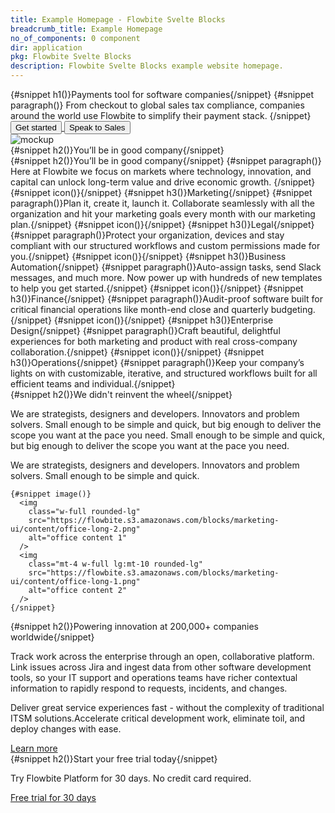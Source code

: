```yaml
---
title: Example Homepage - Flowbite Svelte Blocks
breadcrumb_title: Example Homepage
no_of_components: 0 component
dir: application
pkg: Flowbite Svelte Blocks
description: Flowbite Svelte Blocks example website homepage.
---
```


<script>
  import {
    Section,
    HeroHeader,
    FeatureDefault,
    FeatureItem,
    ContentWithImage,
    Content,
    Cta
  } from 'flowbite-svelte-blocks';
  import {
    Button
  } from 'flowbite-svelte';
  import { ArrowRightOutline, ChartPieSolid, LandmarkSolid, BriefcaseSolid, DollarOutline, RocketSolid, CogOutline, ChevronRightOutline } from 'flowbite-svelte-icons';
  
  import {
    Airbnb,
    Google,
    Mailchimp,
    Mashable,
    Microsoft,
    Spotify,
  } from '../utils';
</script>

<Section name="heroVisual">
  <div class="mr-auto place-self-center lg:col-span-7">
    <HeroHeader
      h1Class="max-w-2xl mb-4 text-4xl font-extrabold tracking-tight leading-none md:text-5xl xl:text-6xl dark:text-white"
      pClass="max-w-2xl mb-6 font-light text-gray-500 lg:mb-8 md:text-lg lg:text-xl dark:text-gray-400"
    >
      {#snippet h1()}Payments tool for software companies{/snippet}
      {#snippet paragraph()}
        From checkout to global sales tax compliance, companies around the world use Flowbite to
        simplify their payment stack.
      {/snippet}
      <a href="/"
        ><Button size="xl" class="inline-flex items-center justify-center mr-3"
          >Get started<ArrowRightOutline class="ml-2 -mr-1" /></Button
        >
      </a>
      <a href="/"
        ><Button color="light" size="xl" class="inline-flex items-center justify-center"
          >Speak to Sales</Button
        >
      </a>
    </HeroHeader>
  </div>
  <div class="hidden lg:mt-0 lg:col-span-5 lg:flex">
    <img
      src="https://flowbite.s3.amazonaws.com/blocks/marketing-ui/hero/phone-mockup.png"
      alt="mockup"
    />
  </div>
</Section>

<Section name="logos">
  <HeroHeader>
    {#snippet h2()}You’ll be in good company{/snippet}
    <div
      class="grid grid-cols-2 gap-8 text-gray-500 sm:gap-12 md:grid-cols-3 lg:grid-cols-6 dark:text-gray-400"
    >
      <a href="/" class="flex justify-center items-center">
        <Airbnb />
      </a>
      <a href="/" class="flex justify-center items-center">
        <Google />
      </a>
      <a href="/" class="flex justify-center items-center">
        <Microsoft />
      </a>
      <a href="/" class="flex justify-center items-center">
        <Spotify />
      </a>
      <a href="/" class="flex justify-center items-center">
        <Mailchimp />
      </a>
      <a href="/" class="flex justify-center items-center">
        <Mashable />
      </a>
    </div>
  </HeroHeader>
</Section>

<Section name="feature">
  <HeroHeader
    class="max-w-screen-md mb-8 lg:mb-16"
    h2Class="mb-4 text-4xl tracking-tight font-extrabold text-gray-900 dark:text-white text-left"
    pClass="text-gray-500 sm:text-xl dark:text-gray-400 text-left sm:px-0 xl:px-0"
  >
    {#snippet h2()}You’ll be in good company{/snippet}
    {#snippet paragraph()}
    Here at Flowbite we focus on markets where technology, innovation, and capital can unlock
      long-term value and drive economic growth.
    {/snippet}
  </HeroHeader>
  <FeatureDefault>
    <FeatureItem>
      {#snippet icon()}<ChartPieSolid
          class="text-primary-600 dark:text-primary-300"
        />{/snippet}
      {#snippet h3()}Marketing{/snippet}
      {#snippet paragraph()}Plan it, create it, launch it. Collaborate seamlessly with all the organization and hit
        your marketing goals every month with our marketing plan.{/snippet}
    </FeatureItem>
    <FeatureItem>
      {#snippet icon()}<LandmarkSolid
          class="text-primary-600 dark:text-primary-300"
        />{/snippet}
      {#snippet h3()}Legal{/snippet}
      {#snippet paragraph()}Protect your organization, devices and stay compliant with our structured workflows and
        custom permissions made for you.{/snippet}
    </FeatureItem>
    <FeatureItem>
      {#snippet icon()}<BriefcaseSolid
          class="text-primary-600 dark:text-primary-300"
        />{/snippet}
      {#snippet h3()}Business Automation{/snippet}
      {#snippet paragraph()}Auto-assign tasks, send Slack messages, and much more. Now power up with hundreds of new
        templates to help you get started.{/snippet}
    </FeatureItem>
    <FeatureItem>
      {#snippet icon()}<DollarOutline
          class="text-primary-600 dark:text-primary-300"
        />{/snippet}
      {#snippet h3()}Finance{/snippet}
      {#snippet paragraph()}Audit-proof software built for critical financial operations like month-end close and
        quarterly budgeting.{/snippet}
    </FeatureItem>
    <FeatureItem>
      {#snippet icon()}<RocketSolid
          class="text-primary-600 dark:text-primary-300"
        />{/snippet}
      {#snippet h3()}Enterprise Design{/snippet}
      {#snippet paragraph()}Craft beautiful, delightful experiences for both marketing and product with real
        cross-company collaboration.{/snippet}
    </FeatureItem>
    <FeatureItem>
      {#snippet icon()}<CogOutline
          class="text-primary-600 dark:text-primary-300"
        />{/snippet}
      {#snippet h3()}Operations{/snippet}
      {#snippet paragraph()}Keep your company’s lights on with customizable, iterative, and structured workflows
        built for all efficient teams and individual.{/snippet}
    </FeatureItem>
  </FeatureDefault>
</Section>

<Section name="contentwithimg">
  <ContentWithImage>
    {#snippet h2()}We didn't reinvent the wheel{/snippet}
    <p class="mb-4">
      We are strategists, designers and developers. Innovators and problem solvers. Small enough to
      be simple and quick, but big enough to deliver the scope you want at the pace you need. Small
      enough to be simple and quick, but big enough to deliver the scope you want at the pace you
      need.
    </p>
    <p>
      We are strategists, designers and developers. Innovators and problem solvers. Small enough to
      be simple and quick.
    </p>

    {#snippet image()}
      <img
        class="w-full rounded-lg"
        src="https://flowbite.s3.amazonaws.com/blocks/marketing-ui/content/office-long-2.png"
        alt="office content 1"
      />
      <img
        class="mt-4 w-full lg:mt-10 rounded-lg"
        src="https://flowbite.s3.amazonaws.com/blocks/marketing-ui/content/office-long-1.png"
        alt="office content 2"
      />
    {/snippet}

  </ContentWithImage>
</Section>

<Section name="content">
  <Content>
    {#snippet h2()}Powering innovation at 200,000+ companies worldwide{/snippet}
    <p class="mb-4 font-light">
      Track work across the enterprise through an open, collaborative platform. Link issues across
      Jira and ingest data from other software development tools, so your IT support and operations
      teams have richer contextual information to rapidly respond to requests, incidents, and
      changes.
    </p>
    <p class="mb-4 font-medium">
      Deliver great service experiences fast - without the complexity of traditional ITSM
      solutions.Accelerate critical development work, eliminate toil, and deploy changes with ease.
    </p>
    <a
      href="/"
      class="inline-flex items-center font-medium text-primary-600 hover:text-primary-800 dark:text-primary-500 dark:hover:text-primary-700"
    >
      Learn more
      <ChevronRightOutline class="ml-1" size="sm" />
    </a>
  </Content>
</Section>

<Section name="headingwithctabutton">
  <Cta>
    {#snippet h2()}Start your free trial today{/snippet}
    <p class="mb-6 font-light text-gray-500 dark:text-gray-400 md:text-lg">
      Try Flowbite Platform for 30 days. No credit card required.
    </p>
    <a
      href="/"
      class="text-white bg-primary-700 hover:bg-primary-800 focus:ring-4 focus:ring-primary-300 font-medium rounded-lg text-sm px-5 py-2.5 mr-2 mb-2 dark:bg-primary-600 dark:hover:bg-primary-700 focus:outline-none dark:focus:ring-primary-800"
      >Free trial for 30 days</a
    >
  </Cta>
</Section>
